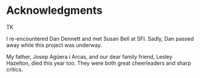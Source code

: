 

# Acknowledgments

 TK

I re-encountered Dan Dennett and met Susan Bell at SFI. Sadly, Dan passed away while this project was underway.

My father, Josep Agüera i Arcas, and our dear family friend, Lesley Hazelton, died this year too. They were both great cheerleaders and sharp critics.